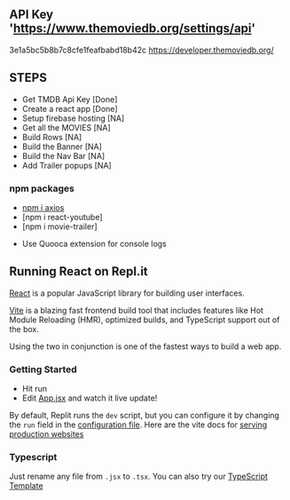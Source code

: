 ## API Key 'https://www.themoviedb.org/settings/api'
3e1a5bc5b8b7c8cfe1feafbabd18b42c
https://developer.themoviedb.org/

## STEPS 
- Get TMDB Api Key [Done]
- Create a react app [Done]
- Setup firebase hosting [NA]
- Get all the MOVIES [NA]
- Build Rows [NA]
- Build the Banner [NA]
- Build the Nav Bar [NA]
- Add Trailer popups [NA]

### npm packages
- [npm i axios](https://www.npmjs.com/package/axios)
- [npm i react-youtube]
- [npm i movie-trailer]

* Use Quooca extension for console logs
## Running React on Repl.it

[React](https://reactjs.org/) is a popular JavaScript library for building user interfaces.

[Vite](https://vitejs.dev/) is a blazing fast frontend build tool that includes features like Hot Module Reloading (HMR), optimized builds, and TypeScript support out of the box.

Using the two in conjunction is one of the fastest ways to build a web app.

### Getting Started
- Hit run
- Edit [App.jsx](#src/App.jsx) and watch it live update!

By default, Replit runs the `dev` script, but you can configure it by changing the `run` field in the [configuration file](#.replit). Here are the vite docs for [serving production websites](https://vitejs.dev/guide/build.html)

### Typescript

Just rename any file from `.jsx` to `.tsx`. You can also try our [TypeScript Template](https://replit.com/@replit/React-TypeScript)